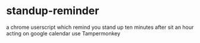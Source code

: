 # standup-reminder
a chrome userscript which remind you stand up ten minutes after sit an hour acting on google calendar use Tampermonkey
